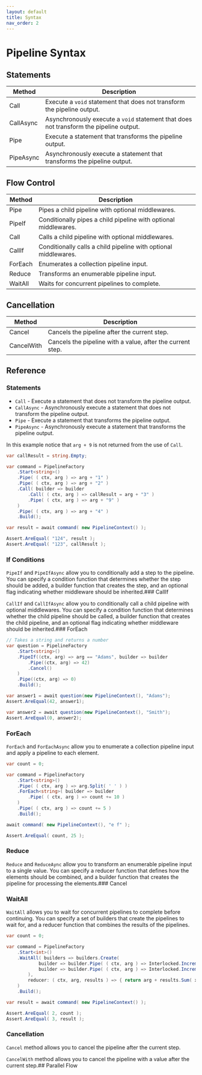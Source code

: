 ```yaml
---
layout: default
title: Syntax
nav_order: 2
---
```


# Pipeline Syntax

## Statements
             
| Method     | Description 
| ---------- | ----------- 
| Call       | Execute a `void` statement that does not transform the pipeline output.
| CallAsync  | Asynchronously execute a `void` statement that does not transform the pipeline output.
| Pipe       | Execute a statement that transforms the pipeline output.
| PipeAsync  | Asynchronously execute a statement that transforms the pipeline output.

## Flow Control

| Method     | Description 
| ---------- | ----------- 
| Pipe       | Pipes a child pipeline with optional middlewares.
| PipeIf     | Conditionally pipes a child pipeline with optional middlewares.
| Call       | Calls a child pipeline with optional middlewares.
| CallIf     | Conditionally calls a child pipeline with optional middlewares.
| ForEach    | Enumerates a collection pipeline input.
| Reduce     | Transforms an enumerable pipeline input.
| WaitAll    | Waits for concurrent pipelines to complete.

## Cancellation

| Method     | Description 
| ---------- | ----------- 
| Cancel     | Cancels the pipeline after the current step.
| CancelWith | Cancels the pipeline with a value, after the current step.

## Reference

### Statements

- `Call` - Execute a statement that does not transform the pipeline output.
- `CallAsync` - Asynchronously execute a statement that does not transform the pipeline output.
- `Pipe` - Execute a statement that transforms the pipeline output.
- `PipeAsync` - Asynchronously execute a statement that transforms the pipeline output.

In this example notice that `arg + 9` is not returned from the use of `Call`.

```csharp
var callResult = string.Empty;

var command = PipelineFactory
    .Start<string>()
    .Pipe( ( ctx, arg ) => arg + "1" )
    .Pipe( ( ctx, arg ) => arg + "2" )
    .Call( builder => builder
        .Call( ( ctx, arg ) => callResult = arg + "3" )
        .Pipe( ( ctx, arg ) => arg + "9" )
    )
    .Pipe( ( ctx, arg ) => arg + "4" )
    .Build();

var result = await command( new PipelineContext() );

Assert.AreEqual( "124", result );
Assert.AreEqual( "123", callResult );
```

### If Conditions

`PipeIf` and `PipeIfAsync` allow you to conditionally add a step to the pipeline. You can specify a condition function that determines whether 
the step should be added, a builder function that creates the step, and an optional flag indicating whether middleware should be inherited.### CallIf

`CallIf` and `CallIfAsync` allow you to conditionally call a child pipeline with optional middlewares. You can specify a condition function that determines whether 
the child pipeline should be called, a builder function that creates the child pipeline, and an optional flag indicating whether middleware should be inherited.### ForEach

```csharp
// Takes a string and returns a number
var question = PipelineFactory
    .Start<string>()
    .PipeIf((ctx, arg) => arg == "Adams", builder => builder
        .Pipe((ctx, arg) => 42)
        .Cancel()
    )
    .Pipe((ctx, arg) => 0)
    .Build();

var answer1 = await question(new PipelineContext(), "Adams");
Assert.AreEqual(42, answer1);

var answer2 = await question(new PipelineContext(), "Smith");
Assert.AreEqual(0, answer2);
```

### ForEach

`ForEach` and `ForEachAsync` allow you to enumerate a collection pipeline input and apply a pipeline to each element. 

```csharp
var count = 0;

var command = PipelineFactory
    .Start<string>()
    .Pipe( ( ctx, arg ) => arg.Split( ' ' ) )
    .ForEach<string>( builder => builder
        .Pipe( ( ctx, arg ) => count += 10 )
    )
    .Pipe( ( ctx, arg ) => count += 5 )
    .Build();

await command( new PipelineContext(), "e f" );

Assert.AreEqual( count, 25 );
```

### Reduce

`Reduce` and `ReduceAync` allow you to transform an enumerable pipeline input to a single value. You can specify a reducer function
that defines how the elements should be combined, and a builder function that creates the pipeline for processing the elements.### Cancel

### WaitAll

`WaitAll` allows you to wait for concurrent pipelines to complete before continuing. You can specify a set of builders that create
the pipelines to wait for, and a reducer function that combines the results of the pipelines.

```csharp
var count = 0;

var command = PipelineFactory
    .Start<int>()
    .WaitAll( builders => builders.Create(
            builder => builder.Pipe( ( ctx, arg ) => Interlocked.Increment( ref count ) ),
            builder => builder.Pipe( ( ctx, arg ) => Interlocked.Increment( ref count ) )
        ),
        reducer: ( ctx, arg, results ) => { return arg + results.Sum( x => (int) x.Result ); }
    )
    .Build();

var result = await command( new PipelineContext() );

Assert.AreEqual( 2, count );
Assert.AreEqual( 3, result );
```

### Cancellation

`Cancel` method allows you to cancel the pipeline after the current step.

`CancelWith` method allows you to cancel the pipeline with a value after the current step.## Parallel Flow
